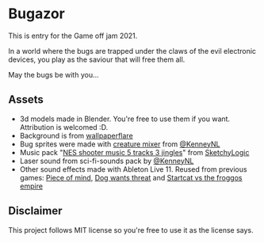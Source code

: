 # Bugazor

This is entry for the Game off jam 2021.

In a world where the bugs are trapped under the claws of the evil electronic devices, 
you play as the saviour that will free them all.

May the bugs be with you...

## Assets

- 3d models made in Blender. You're free to use them if you want. Attribution is welcomed :D.
- Background is from [wallpaperflare](https://www.wallpaperflare.com/synthwave-retrowave-scanlines-grid-mountains-architecture-wallpaper-qhahx)
- Bug sprites were made with [creature mixer](https://kenney.itch.io/creature-mixer) from [@KenneyNL](https://github.com/KenneyNL)
- Music pack "[NES shooter music 5 tracks 3 jingles](https://opengameart.org/content/nes-shooter-music-5-tracks-3-jingles)" from [SketchyLogic](https://opengameart.org/users/sketchylogic) 
- Laser sound from sci-fi-sounds pack by [@KenneyNL](https://github.com/KenneyNL)
- Other sound effects made with Ableton Live 11. Reused from previous games: [Piece of mind](https://ricenoodles.itch.io/piece-of-mind), [Dog wants threat](https://ricenoodles.itch.io/dog-wants-treat) and [Startcat vs the froggos empire](https://ricenoodles.itch.io/starcat-vs-the-froggos-empire)

## Disclaimer

This project follows MIT license so you're free to use it as the license says.